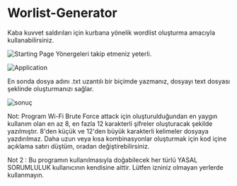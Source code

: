 # Worlist-Generator
Kaba kuvvet saldırıları için kurbana yönelik wordlist oluşturma amacıyla kullanabilirsiniz.

![Starting Page](https://user-images.githubusercontent.com/94756954/219878785-6fc12b59-fe52-4017-bae7-20f1b5593571.png)
 Yönergeleri takip etmeniz yeterli.
 
 ![Application](https://user-images.githubusercontent.com/94756954/219879160-cb3efd0f-e129-44ac-b982-bd546437fdfd.png)

 En sonda dosya adını .txt uzantılı bir biçimde yazmanız, dosyayı text dosyası şeklinde oluşturmanızı sağlar.
 
![sonuç](https://user-images.githubusercontent.com/94756954/219879369-5b95b599-6edc-445f-acde-ee90f371c526.png)

Not: Program Wi-Fi Brute Force attack için oluşturulduğundan en yaygın kullanım olan en az 8, en fazla 12 karakterli şifreler oluşturacak şekilde yazılmıştır. 8'den küçük ve 12'den büyük karakterli kelimeler dosyaya yazdırılmaz. Daha uzun veya kısa kombinasyonlar oluşturmak için kod içine açıklama satırı düştüm, oradan değiştirebilirsiniz. 

Not 2 : Bu programın kullanılmasıyla doğabilecek her türlü YASAL SORUMLULUK kullanıcının kendisine aittir. Lütfen izniniz olmayan yerlerde kullanmayın. 
